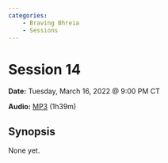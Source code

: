 ```yaml
---
categories:
    - Braving Bhreia
    - Sessions
---
```

# Session 14

**Date:** Tuesday, March 16, 2022 @ 9:00 PM CT

**Audio:** [MP3](https://drive.google.com/file/d/1QeE4o-pzbCV-24GeqfJTWsoE4623Mxg5/view?usp=sharing) (1h39m)

## Synopsis

None yet.
